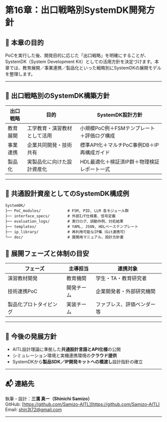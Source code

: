 # 第16章：出口戦略別SystemDK開発方針

## 🎯 本章の目的

PoCを実行した後、開発目的に応じた「出口戦略」を明確にすることが、SystemDK（System Development Kit）としての活用方針を決定づけます。本章では、教育展開／事業連携／製品化といった戦略別にSystemDKの展開モデルを整理します。

---

## 🧭 出口戦略別のSystemDK構築方針

| 出口戦略     | 目的                        | SystemDK設計方針                            |
|--------------|-----------------------------|---------------------------------------------|
| 教育展開     | 工学教育・演習教材として活用  | 小規模PoC例＋FSMテンプレート＋評価ログ構成     |
| 事業連携     | 企業共同開発・技術共有       | 標準API化＋マルチPoC事例DB＋IP再構成ガイド   |
| 製品化       | 実製品化に向けた設計資産化    | HDL最適化＋検証済IP群＋物理検証レポート一式  |

---

## 🔧 共通設計資産としてのSystemDK構成例

```text
SystemDK/
├── PoC_modules/            # FSM, PID, LLM 各モジュール群
├── interface_specs/        # 外部I/F仕様書、信号定義
├── evaluation_logs/        # 実行ログ、誤動作例、対処結果
├── templates/              # YAML, JSON, HDLベーステンプレート
├── ip_library/             # 再利用可能なIP集（Git連携可）
└── doc/                    # 展開用マニュアル、設計方針書
```

## 📌 展開フェーズと体制の目安

| フェーズ             | 主導担当       | 連携対象                   |
|----------------------|----------------|----------------------------|
| 演習教材開発         | 教育機関        | 学生・TA・教育研究者         |
| 技術連携PoC         | 開発チーム      | 企業開発者・外部研究機関     |
| 製品化プロトタイピング | 実装チーム      | ファブレス、評価ベンダー等   |

---

## 🧠 今後の発展方針

- AITL設計理論に準拠した**共通設計言語とAPI仕様**の公開
- シミュレーション環境と実機連携環境の**クラウド提供**
- SystemDKから**製品SDK／IP開発キットへの橋渡し**設計指針の確立

---

## 📬 連絡先

執筆・設計：**三溝 真一（Shinichi Samizo）**  
GitHub: [https://github.com/Samizo-AITL](https://github.com/Samizo-AITL)  
Email: shin3t72@gmail.com

---
